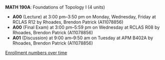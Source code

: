 **MATH 190A**: Foundations of Topology I (4 units)

- **A00** (Lecture) at 3:00 pm–3:50 pm on Monday, Wednesday, Friday at RCLAS R12 by Rhoades, Brendon Patrick (A11078856)
- **A00** (Final Exam) at 3:00 pm–5:59 pm on Wednesday at RCLAS R08 by Rhoades, Brendon Patrick (A11078856)
- **A01** (Discussion) at 9:00 am–9:50 am on Tuesday at APM B402A by Rhoades, Brendon Patrick (A11078856)

[Enrollment numbers over time](./MATH190A.tsv)
